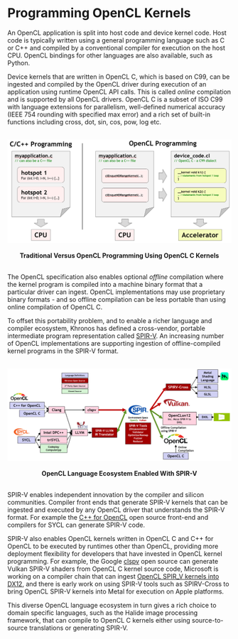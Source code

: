 # Programming OpenCL Kernels

An OpenCL application is split into host code and device kernel code. Host code is typically written using a general programming language such as C or C++ and compiled by a conventional compiler for execution on the host CPU. OpenCL bindings for other languages are also available, such as Python.

Device kernels that are written in OpenCL C, which is based on C99, can be ingested and compiled by the OpenCL driver during execution of an application using runtime OpenCL API calls. This is called *online* compilation and is supported by all OpenCL drivers. OpenCL C is a subset of ISO C99 with language extensions for parallelism, well-defined numerical accuracy (IEEE 754 rounding with specified max error) and a rich set of built-in functions including cross, dot, sin, cos, pow, log etc.

<p align="center">
<br>
<img src="../images/opencl_kernels.jpg" width=800 >
<br> <br>
  <b>Traditional Versus OpenCL Programming Using OpenCL C Kernels</b>
<br> <br>
</p>

The OpenCL specification also enables optional *offline* compilation where the kernel program is compiled into a machine binary format that a particular driver can ingest. OpenCL implementations may use proprietary binary formats - and so offline compilation can be less portable than using online compilation of OpenCL C.

To offset this portability problem, and to enable a richer language and compiler ecosystem, Khronos has defined a cross-vendor, portable intermediate program representation called [SPIR-V](https://www.khronos.org/spir/). An increasing number of OpenCL implementations are supporting ingestion of offline-compiled kernel programs in the SPIR-V format.

<p align="center">
<br>
<img src="../images/opencl_and_spirv.jpg" width=800 >
<br> <br>
  <b>OpenCL Language Ecosystem Enabled With SPIR-V</b>
<br> <br>
</p>

  SPIR-V enables independent innovation by the compiler and silicon communities. Compiler front ends that generate SPIR-V kernels that can be ingested and executed by any OpenCL driver that understands the SPIR-V format. For example the  [C++ for OpenCL](https://github.com/KhronosGroup/Khronosdotorg/blob/master/api/opencl/assets/CXX_for_OpenCL.pdf) open source front-end and compilers for SYCL can generate SPIR-V code.

SPIR-V also enables OpenCL kernels written in OpenCL C and C++ for OpenCL to be executed by runtimes other than OpenCL, providing more deployment flexibility for developers that have invested in OpenCL kernel programming. For example, the Google [clspv](https://github.com/google/clspv) open source can generate Vulkan SPIR-V shaders from OpenCL C kernel source code, Microsoft is working on a compiler chain that can ingest [OpenCL SPIR_V kernels into DX12](https://github.com/microsoft/OpenCLOn12), and there is early work on using SPIR-V tools such as SPIRV-Cross to bring OpenCL SPIR-V kernels into Metal for execution on Apple platforms.

This diverse OpenCL language ecosystem in turn gives a rich choice to domain specific languages, such as the Halide image processing framework, that can compile to OpenCL C kernels either using source-to-source translations or generating SPIR-V.
